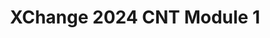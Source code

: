 ---
title: XChange 2024 CNT Module 1
redirect_to: https://docs.google.com/document/d/1DfXI0OYYK93aUZCHiBcGFmzhxr8cRYoW5zCeVm-Tt9s/edit?usp=sharing
redirect_from: 
  - /XC24CNTModule1
  - /xc24cntmodule1
---